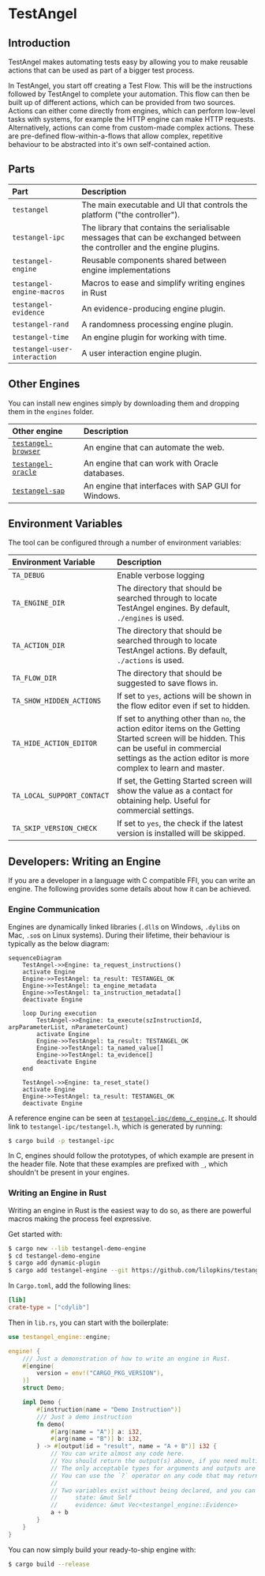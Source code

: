 # TestAngel

## Introduction

TestAngel makes automating tests easy by allowing you to make reusable actions that can be used as part of a bigger test process.

In TestAngel, you start off creating a Test Flow. This will be the instructions followed by TestAngel to complete your automation. This flow can then be built up of different actions, which can be provided from two sources. Actions can either come directly from engines, which can perform low-level tasks with systems, for example the HTTP engine can make HTTP requests. Alternatively, actions can come from custom-made complex actions. These are pre-defined flow-within-a-flows that allow complex, repetitive behaviour to be abstracted into it's own self-contained action.

## Parts

| Part | Description |
|:-----|:------------|
|`testangel`|The main executable and UI that controls the platform ("the controller").|
|`testangel-ipc`|The library that contains the serialisable messages that can be exchanged between the controller and the engine plugins.|
|`testangel-engine`|Reusable components shared between engine implementations|
|`testangel-engine-macros`|Macros to ease and simplify writing engines in Rust|
|`testangel-evidence`|An evidence-producing engine plugin.|
|`testangel-rand`|A randomness processing engine plugin.|
|`testangel-time`|An engine plugin for working with time.|
|`testangel-user-interaction`|A user interaction engine plugin.|

## Other Engines

You can install new engines simply by downloading them and dropping them in the `engines` folder.

| Other engine | Description |
|:-----|:------------|
|[`testangel-browser`](https://github.com/lilopkins/testangel-browser)|An engine that can automate the web.|
|[`testangel-oracle`](https://github.com/lilopkins/testangel-oracle)|An engine that can work with Oracle databases.|
|[`testangel-sap`](https://github.com/lilopkins/testangel-sap)|An engine that interfaces with SAP GUI for Windows.|

## Environment Variables

The tool can be configured through a number of environment variables:

| Environment Variable | Description |
|:---------------------|:------------|
| `TA_DEBUG`           | Enable verbose logging |
| `TA_ENGINE_DIR`      | The directory that should be searched through to locate TestAngel engines. By default, `./engines` is used. |
| `TA_ACTION_DIR`      | The directory that should be searched through to locate TestAngel actions. By default, `./actions` is used. |
| `TA_FLOW_DIR`        | The directory that should be suggested to save flows in. |
| `TA_SHOW_HIDDEN_ACTIONS` | If set to `yes`, actions will be shown in the flow editor even if set to hidden. |
| `TA_HIDE_ACTION_EDITOR` | If set to anything other than `no`, the action editor items on the Getting Started screen will be hidden. This can be useful in commercial settings as the action editor is more complex to learn and master. |
| `TA_LOCAL_SUPPORT_CONTACT` | If set, the Getting Started screen will show the value as a contact for obtaining help. Useful for commercial settings. |
| `TA_SKIP_VERSION_CHECK` | If set to `yes`, the check if the latest version is installed will be skipped. |

## Developers: Writing an Engine

If you are a developer in a language with C compatible FFI, you can write an engine. The following provides some details about how it can be achieved.

### Engine Communication

Engines are dynamically linked libraries (`.dll`s on Windows, `.dylib`s on Mac, `.so`s on Linux systems). During their lifetime, their behaviour is typically as the below diagram:

```mermaid
sequenceDiagram
    TestAngel->>Engine: ta_request_instructions()
    activate Engine
    Engine->>TestAngel: ta_result: TESTANGEL_OK
    Engine->>TestAngel: ta_engine_metadata
    Engine->>TestAngel: ta_instruction_metadata[]
    deactivate Engine

    loop During execution
        TestAngel->>Engine: ta_execute(szInstructionId, arpParameterList, nParameterCount)
        activate Engine
        Engine->>TestAngel: ta_result: TESTANGEL_OK
        Engine->>TestAngel: ta_named_value[]
        Engine->>TestAngel: ta_evidence[]
        deactivate Engine
    end

    TestAngel->>Engine: ta_reset_state()
    activate Engine
    Engine->>TestAngel: ta_result: TESTANGEL_OK
    deactivate Engine
```

A reference engine can be seen at [`testangel-ipc/demo_c_engine.c`](testangel-ipc/demo_c_engine.c). It should link to `testangel-ipc/testangel.h`, which is generated by running:

```sh
$ cargo build -p testangel-ipc
```

In C, engines should follow the prototypes, of which example are present in the header file. Note that these examples are prefixed with `_`, which shouldn't be present in your engines.

### Writing an Engine in Rust

Writing an engine in Rust is the easiest way to do so, as there are powerful macros making the process feel expressive.

Get started with:

```sh
$ cargo new --lib testangel-demo-engine
$ cd testangel-demo-engine
$ cargo add dynamic-plugin
$ cargo add testangel-engine --git https://github.com/lilopkins/testangel
```

In `Cargo.toml`, add the following lines:

```toml
[lib]
crate-type = ["cdylib"]
```

Then in `lib.rs`, you can start with the boilerplate:

```rust
use testangel_engine::engine;

engine! {
    /// Just a demonstration of how to write an engine in Rust.
    #[engine(
        version = env!("CARGO_PKG_VERSION"),
    )]
    struct Demo;

    impl Demo {
        #[instruction(name = "Demo Instruction")]
        /// Just a demo instruction
        fn demo(
            #[arg(name = "A")] a: i32,
            #[arg(name = "B")] b: i32,
        ) -> #[output(id = "result", name = "A + B")] i32 {
            // You can write almost any code here.
            // You should return the output(s) above, if you need multiple, these should be written as a tuple.
            // The only acceptable types for arguments and outputs are (currently) i32, f64, bool and String.
            // You can use the `?` operator on any code that may return an error, this will be handled cleanly.
            //
            // Two variables exist without being declared, and you can mutate these as desired:
            //     state: &mut Self
            //     evidence: &mut Vec<testangel_engine::Evidence>
            a + b
        }
    }
}
```

You can now simply build your ready-to-ship engine with:

```sh
$ cargo build --release
```
